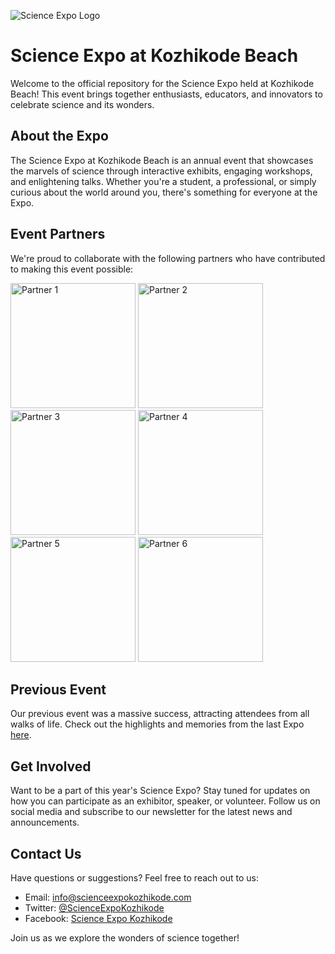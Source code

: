 ![Science Expo Logo](https://sek-omega.vercel.app/assets/Logo-C6qGPc6_.webp)

# Science Expo at Kozhikode Beach

Welcome to the official repository for the Science Expo held at Kozhikode Beach! This event brings together enthusiasts, educators, and innovators to celebrate science and its wonders.

## About the Expo

The Science Expo at Kozhikode Beach is an annual event that showcases the marvels of science through interactive exhibits, engaging workshops, and enlightening talks. Whether you're a student, a professional, or simply curious about the world around you, there's something for everyone at the Expo.

## Event Partners

We're proud to collaborate with the following partners who have contributed to making this event possible:

<img src="https://sek-omega.vercel.app/assets/s1-VmN-NaBp.webp" alt="Partner 1" width="200">
<img src="https://sek-omega.vercel.app/assets/s2-DfgrlMI1.webp" alt="Partner 2" width="200">
<img src="https://sek-omega.vercel.app/assets/s3-Ds7t7Faz.webp" alt="Partner 3" width="200">
<img src="https://sek-omega.vercel.app/assets/s4-7kHF-PJe.webp" alt="Partner 4" width="200">
<img src="https://sek-omega.vercel.app/assets/s5-Dqr_TOdp.webp" alt="Partner 5" width="200">
<img src="https://sek-omega.vercel.app/assets/s6-CKZs8COb.webp" alt="Partner 6" width="200">

## Previous Event

Our previous event was a massive success, attracting attendees from all walks of life. Check out the highlights and memories from the last Expo [here](https://www.gsfk.org/).

## Get Involved

Want to be a part of this year's Science Expo? Stay tuned for updates on how you can participate as an exhibitor, speaker, or volunteer. Follow us on social media and subscribe to our newsletter for the latest news and announcements.

## Contact Us

Have questions or suggestions? Feel free to reach out to us:

- Email: [info@scienceexpokozhikode.com](mailto:info@scienceexpokozhikode.com)
- Twitter: [@ScienceExpoKozhikode](https://twitter.com/ScienceExpoKozhikode)
- Facebook: [Science Expo Kozhikode](https://www.facebook.com/ScienceExpoKozhikode)

Join us as we explore the wonders of science together!
